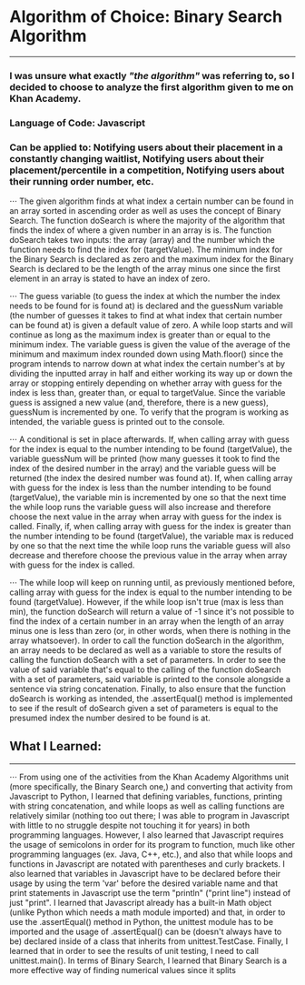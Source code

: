 # Algorithm of Choice: Binary Search Algorithm
---
### I was unsure what exactly *"the algorithm"* was referring to, so I decided to choose to analyze the first algorithm given to me on Khan Academy.

### Language of Code: Javascript

### Can be applied to: Notifying users about their placement in a constantly changing waitlist, Notifying users about their placement/percentile in a competition, Notifying users about their running order number, etc.

⋅⋅⋅ The given algorithm finds at what index a certain number can be found in an array sorted in ascending order as well as uses the concept of Binary Search. The function doSearch is where the majority of the algorithm that finds the index of where a given number in an array is is. The function doSearch takes two inputs: the array (array) and the number which the function needs to find the index for (targetValue). The minimum index for the Binary Search is declared as zero and the maximum index for the Binary Search is declared to be the length of the array minus one since the first element in an array is stated to have an index of zero.  

⋅⋅⋅ The guess variable (to guess the index at which the number the index needs to be found for is found at) is declared and the guessNum variable (the number of guesses it takes to find at what index that certain number can be found at) is given a default value of zero. A while loop starts and will continue as long as the maximum index is greater than or equal to the minimum index. The variable guess is given the value of the average of the minimum and maximum index rounded down using Math.floor() since the program intends to narrow down at what index the certain number's at by dividing the inputted array in half and either working its way up or down the array or stopping entirely depending on whether array with guess for the index is less than, greater than, or equal to targetValue. Since the variable guess is assigned a new value (and, therefore, there is a new guess), guessNum is incremented by one. To verify that the program is working as intended, the variable guess is printed out to the console.

⋅⋅⋅ A conditional is set in place afterwards. If, when calling array with guess for the index is equal to the number intending to be found (targetValue), the variable guessNum will be printed (how many guesses it took to find the index of the desired number in the array) and the variable guess will be returned (the index the desired number was found at). If, when calling array with guess for the index is less than the number intending to be found (targetValue), the variable min is incremented by one so that the next time the while loop runs the variable guess will also increase and therefore choose the next value in the array when array with guess for the index is called. Finally, if, when calling array with guess for the index is greater than the number intending to be found (targetValue), the variable max is reduced by one so that the next time the while loop runs the variable guess will also decrease and therefore choose the previous value in the array when array with guess for the index is called. 

⋅⋅⋅ The while loop will keep on running until, as previously mentioned before, calling array with guess for the index is equal to the number intending to be found (targetValue). However, if the while loop isn't true (max is less than min), the function doSearch will return a value of -1 since it's not possible to find the index of a certain number in an array when the length of an array minus one is less than zero (or, in other words, when there is nothing in the array whatsoever). In order to call the function doSearch in the algorithm, an array needs to be declared as well as a variable to store the results of calling the function doSearch with a set of parameters. In order to see the value of said variable that's equal to the calling of the function doSearch with a set of parameters, said variable is printed to the console alongside a sentence via string concatenation. Finally, to also ensure that the function doSearch is working as intended, the .assertEqual() method is implemented to see if the result of doSearch given a set of parameters is equal to the presumed index the number desired to be found is at.

## What I Learned:
---
⋅⋅⋅ From using one of the activities from the Khan Academy Algorithms unit (more specifically, the Binary Search one,) and converting that activity from Javascript to Python, I learned that defining variables, functions, printing with string concatenation, and while loops as well as calling functions are relatively similar (nothing too out there; I was able to program in Javascript with little to no struggle despite not touching it for years) in both programming languages. However, I also learned that Javascript requires the usage of semicolons in order for its program to function, much like other programming languages (ex. Java, C++, etc.), and also that while loops and functions in Javascript are notated with parentheses and curly brackets. I also learned that variables in Javascript have to be declared before their usage by using the term 'var' before the desired variable name and that print statements in Javascript use the term "println" ("print line") instead of just "print". I learned that Javascript already has a built-in Math object (unlike Python which needs a math module imported) and that, in order to use the .assertEqual() method in Python, the unittest module has to be imported and the usage of .assertEqual() can be (doesn't always have to be) declared inside of a class that inherits from unittest.TestCase. Finally, I learned that in order to see the results of unit testing, I need to call unittest.main(). In terms of Binary Search, I learned that Binary Search is a more effective way of finding numerical values since it splits 
